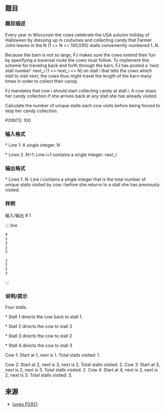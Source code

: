 ## 题目




### 题目描述

Every year in Wisconsin the cows celebrate the USA autumn holiday of Halloween by dressing up in costumes and collecting candy that Farmer John leaves in the N (1 <= N <= 100,000) stalls conveniently numbered 1..N.

Because the barn is not so large, FJ makes sure the cows extend their fun by specifying a traversal route the cows must follow.  To implement this scheme for traveling back and forth through the barn, FJ has posted a 'next stall number' next\_i (1 <= next\_i <= N) on stall i that tells the cows which stall to visit next; the cows thus might travel the length of the barn many times in order to collect their candy.

FJ mandates that cow i should start collecting candy at stall i. A cow stops her candy collection if she arrives back at any stall she has already visited.

Calculate the number of unique stalls each cow visits before being forced to stop her candy collection.

POINTS: 100



### 输入格式
\* Line 1: A single integer: N

\* Lines 2..N+1: Line i+1 contains a single integer: next\_i




### 输出格式

\* Lines 1..N: Line i contains a single integer that is the total number of unique stalls visited by cow i before she returns to a stall  she has previously visited.




### 样例


输入/输出 # 1

::: line
```
4 
1 
3 
2 
3 

```

```
1 
2 
2 
3 

```
:::





### 说明/提示
Four stalls.

\* Stall 1 directs the cow back to stall 1.

\* Stall 2 directs the cow to stall 3

\* Stall 3 directs the cow to stall 2

\* Stall 4 directs the cow to stall 3


Cow 1:  Start at 1, next is 1.  Total stalls visited: 1.

Cow 2:  Start at 2, next is 3, next is 2.  Total stalls visited: 2. Cow 3:  Start at 3, next is 2, next is 3.  Total stalls visited: 2. Cow 4:  Start at 4, next is 3, next is 2, next is 3. Total stalls visited: 3.



## 来源

- [luogu P2921](https://www.luogu.com.cn/problem/P2921)
